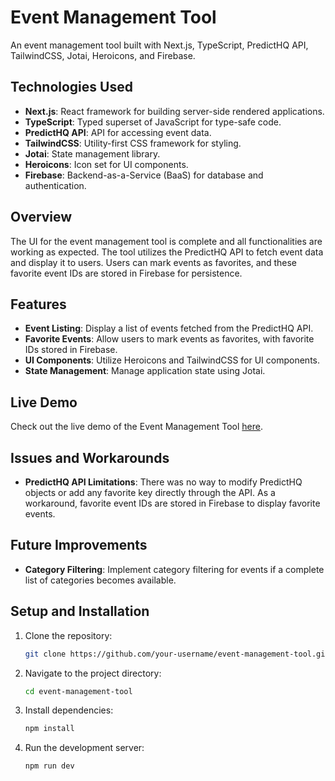 # Event Management Tool

An event management tool built with Next.js, TypeScript, PredictHQ API, TailwindCSS, Jotai, Heroicons, and Firebase.

## Technologies Used

- **Next.js**: React framework for building server-side rendered applications.
- **TypeScript**: Typed superset of JavaScript for type-safe code.
- **PredictHQ API**: API for accessing event data.
- **TailwindCSS**: Utility-first CSS framework for styling.
- **Jotai**: State management library.
- **Heroicons**: Icon set for UI components.
- **Firebase**: Backend-as-a-Service (BaaS) for database and authentication.

## Overview

The UI for the event management tool is complete and all functionalities are working as expected. The tool utilizes the PredictHQ API to fetch event data and display it to users. Users can mark events as favorites, and these favorite event IDs are stored in Firebase for persistence.

## Features

- **Event Listing**: Display a list of events fetched from the PredictHQ API.
- **Favorite Events**: Allow users to mark events as favorites, with favorite IDs stored in Firebase.
- **UI Components**: Utilize Heroicons and TailwindCSS for UI components.
- **State Management**: Manage application state using Jotai.

## Live Demo

Check out the live demo of the Event Management Tool [here](https://event-management-nine-peach.vercel.app/).

## Issues and Workarounds

- **PredictHQ API Limitations**: There was no way to modify PredictHQ objects or add any favorite key directly through the API. As a workaround, favorite event IDs are stored in Firebase to display favorite events.

## Future Improvements

- **Category Filtering**: Implement category filtering for events if a complete list of categories becomes available.

## Setup and Installation

1. Clone the repository:

   ```bash
   git clone https://github.com/your-username/event-management-tool.git
   ```

2. Navigate to the project directory:

   ```bash
   cd event-management-tool
   ```

3. Install dependencies:

   ```bash
   npm install
   ```

4. Run the development server:
   ```bash
   npm run dev
   ```
